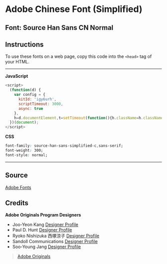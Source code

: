 # Adobe Chinese Font (Simplified)

## Font:  Source Han Sans CN Normal

## Instructions

To use these fonts on a web page, copy this code into the `<head>` tag of your HTML.

---
**JavaScript**
```javascript
<script>
  (function(d) {
    var config = {
      kitId: 'igy6urh',
      scriptTimeout: 3000,
      async: true
    },
    h=d.documentElement,t=setTimeout(function(){h.className=h.className.replace(/\bwf-loading\b/g,"")+" wf-inactive";},config.scriptTimeout),tk=d.createElement("script"),f=false,s=d.getElementsByTagName("script")[0],a;h.className+=" wf-loading";tk.src='https://use.typekit.net/'+config.kitId+'.js';tk.async=true;tk.onload=tk.onreadystatechange=function(){a=this.readyState;if(f||a&&a!="complete"&&a!="loaded")return;f=true;clearTimeout(t);try{Typekit.load(config)}catch(e){}};s.parentNode.insertBefore(tk,s)
  })(document);
</script>
```

**CSS**
```css
font-family: source-han-sans-simplified-c,sans-serif;
font-weight: 300;
font-style: normal;
```

---

## Source

<a href="https://fonts.adobe.com/fonts/source-han-sans-simplified-chinese">Adobe Fonts</a>

## Credits

**Adobe Originals Program Designers**

* Joo-Yeon Kang <a href="https://fonts.adobe.com/designers/joo-yeon-kang">Designer Profile</a>
* Paul D. Hunt <a href="https://fonts.adobe.com/designers/paul-d-hunt">Designer Profile</a>
* Ryoko Nishizuka 西塚涼子 <a href="https://fonts.adobe.com/designers/ryoko-nishizuka">Designer Profile</a>
* Sandoll Communications <a href="https://fonts.adobe.com/designers/sandoll-communications">Designer Profile</a>
* Soo-Young Jang <a href="https://fonts.adobe.com/designers/soo-young-jang">Designer Profile</a>
> <a href="https://fonts.adobe.com/foundries/adobe">Adobe Originals </a>
